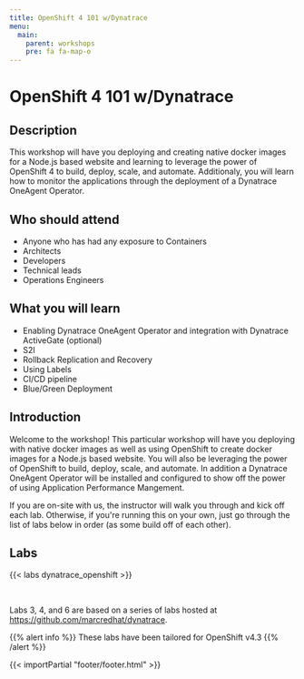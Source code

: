```yaml
---
title: OpenShift 4 101 w/Dynatrace
menu:
  main:
    parent: workshops
    pre: fa fa-map-o
---
```


# OpenShift 4 101 w/Dynatrace

## Description 

This workshop will have you deploying and creating native docker images for a Node.js based website and learning to leverage the power of OpenShift 4 to build, deploy, scale, and automate. Additionaly, you will learn how to monitor the applications through the deployment of a Dynatrace OneAgent Operator.

## Who should attend

- Anyone who has had any exposure to Containers
- Architects
- Developers
- Technical leads
- Operations Engineers


## What you will learn

- Enabling Dynatrace OneAgent Operator and integration with Dynatrace ActiveGate (optional)
- S2I
- Rollback Replication and Recovery
- Using Labels
- CI/CD pipeline
- Blue/Green Deployment


## Introduction
Welcome to the workshop! This particular workshop will have you deploying with native docker images as well as using OpenShift to create docker images for a Node.js based website. You will also be leveraging the power of OpenShift to build, deploy, scale, and automate. In addition a Dynatrace OneAgent Operator will be installed and configured to show off the power of using Application Performance Mangement.

If you are on-site with us, the instructor will walk you through and kick off each lab.  Otherwise, if you're running this on your own, just go through the list of labs below in order (as some build off of each other).


## Labs

{{< labs dynatrace_openshift >}}

<br>


Labs 3, 4, and 6 are based on a series of labs hosted at <a href>https://github.com/marcredhat/dynatrace</a>.<br/>

{{% alert info %}}
These labs have been tailored for OpenShift v4.3
{{% /alert %}}

{{< importPartial "footer/footer.html" >}}
